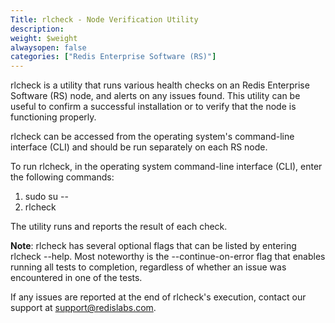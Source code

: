 ```yaml
---
Title: rlcheck - Node Verification Utility
description: 
weight: $weight
alwaysopen: false
categories: ["Redis Enterprise Software (RS)"]
---
```

rlcheck is a utility that runs various health checks on an Redis
Enterprise Software (RS) node, and alerts on any issues found. This
utility can be useful to confirm a successful installation or to verify
that the node is functioning properly.

rlcheck can be accessed from the operating system's command-line
interface (CLI) and should be run separately on each RS node.

To run rlcheck, in the operating system command-line interface (CLI),
enter the following commands:

1. sudo su --
1. rlcheck

The utility runs and reports the result of each check.

**Note**: rlcheck has several optional flags that can be listed by
entering rlcheck --help. Most noteworthy is the --continue-on-error flag
that enables running all tests to completion, regardless of whether an
issue was encountered in one of the tests.

If any issues are reported at the end of rlcheck's execution, contact
our support at <support@redislabs.com>.
